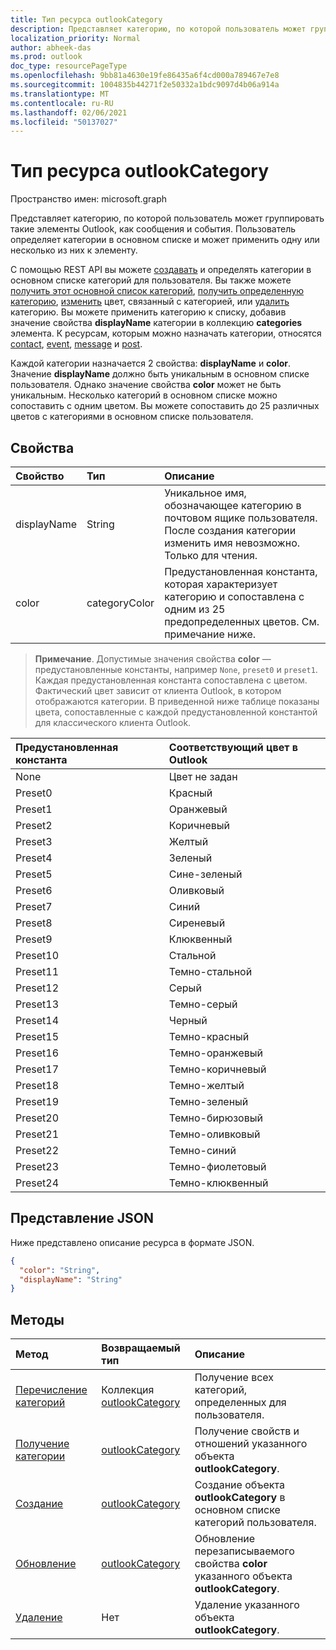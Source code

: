 ```yaml
---
title: Тип ресурса outlookCategory
description: Представляет категорию, по которой пользователь может группировать такие элементы Outlook, как сообщения и события. Пользователь определяет категории в этом списке и может применить одну или несколько из этих определяемой пользователем категорий.
localization_priority: Normal
author: abheek-das
ms.prod: outlook
doc_type: resourcePageType
ms.openlocfilehash: 9bb81a4630e19fe86435a6f4cd000a789467e7e8
ms.sourcegitcommit: 1004835b44271f2e50332a1bdc9097d4b06a914a
ms.translationtype: MT
ms.contentlocale: ru-RU
ms.lasthandoff: 02/06/2021
ms.locfileid: "50137027"
---
```

# <a name="outlookcategory-resource-type"></a>Тип ресурса outlookCategory

Пространство имен: microsoft.graph


Представляет категорию, по которой пользователь может группировать такие элементы Outlook, как сообщения и события. Пользователь определяет категории в основном списке и может применить одну или несколько из них к элементу. 

С помощью REST API вы можете [создавать](../api/outlookuser-post-mastercategories.md) и определять категории в основном списке категорий для пользователя. Вы также можете [получить этот основной список категорий](../api/outlookuser-list-mastercategories.md), [получить определенную категорию](../api/outlookcategory-get.md), [изменить](../api/outlookcategory-update.md) цвет, связанный с категорией, или [удалить](../api/outlookcategory-delete.md) категорию. Вы можете применить категорию к списку, добавив значение свойства **displayName** категории в коллекцию **categories** элемента.
К ресурсам, которым можно назначать категории, относятся [contact](contact.md), [event](event.md), [message](message.md) и [post](post.md).   

Каждой категории назначается 2 свойства: **displayName** и **color**. Значение **displayName** должно быть уникальным в основном списке пользователя. Однако значение свойства **color** может не быть уникальным. Несколько категорий в основном списке можно сопоставить с одним цветом. Вы можете сопоставить до 25 различных цветов с категориями в основном списке пользователя.

## <a name="properties"></a>Свойства
| Свойство     | Тип   |Описание|
|:---------------|:--------|:----------|
|displayName|String|Уникальное имя, обозначающее категорию в почтовом ящике пользователя. После создания категории изменить имя невозможно. Только для чтения.|
|color|categoryColor|Предустановленная константа, которая характеризует категорию и сопоставлена с одним из 25 предопределенных цветов. См. примечание ниже. |

> **Примечание**. Допустимые значения свойства **color** — предустановленные константы, например `None`, `preset0` и `preset1`. Каждая предустановленная константа сопоставлена с цветом. Фактический цвет зависит от клиента Outlook, в котором отображаются категории. В приведенной ниже таблице показаны цвета, сопоставленные с каждой предустановленной константой для классического клиента Outlook. 

| Предустановленная константа  | Соответствующий цвет в Outlook |
|:---------------|:--------|
| None | Цвет не задан |
| Preset0 | Красный |
| Preset1 | Оранжевый |
| Preset2 | Коричневый |
| Preset3 | Желтый |
| Preset4 | Зеленый |
| Preset5 | Сине-зеленый |
| Preset6 | Оливковый |
| Preset7 | Синий |
| Preset8 | Сиреневый |
| Preset9 | Клюквенный |
| Preset10 | Стальной |
| Preset11 | Темно-стальной |
| Preset12 | Серый |
| Preset13 | Темно-серый |
| Preset14 | Черный |
| Preset15 | Темно-красный |
| Preset16 | Темно-оранжевый |
| Preset17 | Темно-коричневый |
| Preset18 | Темно-желтый |
| Preset19 | Темно-зеленый |
| Preset20 | Темно-бирюзовый |
| Preset21 | Темно-оливковый |
| Preset22 | Темно-синий |
| Preset23 | Темно-фиолетовый |
| Preset24 | Темно-клюквенный |

## <a name="json-representation"></a>Представление JSON
Ниже представлено описание ресурса в формате JSON.

<!-- {
  "blockType": "resource",
  "optionalProperties": [

  ],
  "baseType": "microsoft.graph.entity",
  "@odata.type": "microsoft.graph.outlookCategory"
}-->

```json
{
  "color": "String",
  "displayName": "String"
}

```

## <a name="methods"></a>Методы
| Метод           | Возвращаемый тип    |Описание|
|:---------------|:--------|:----------|
|[Перечисление категорий](../api/outlookuser-list-mastercategories.md) | Коллекция [outlookCategory](../resources/outlookcategory.md) |Получение всех категорий, определенных для пользователя.|
|[Получение категории](../api/outlookcategory-get.md) | [outlookCategory](../resources/outlookcategory.md) |Получение свойств и отношений указанного объекта **outlookCategory**.|
|[Создание](../api/outlookuser-post-mastercategories.md) | [outlookCategory](../resources/outlookcategory.md) |Создание объекта **outlookCategory** в основном списке категорий пользователя.|
|[Обновление](../api/outlookcategory-update.md) | [outlookCategory](../resources/outlookcategory.md) |Обновление перезаписываемого свойства **color** указанного объекта **outlookCategory**. |
|[Удаление](../api/outlookcategory-delete.md) | Нет |Удаление указанного объекта **outlookCategory**. |


<!-- uuid: 8fcb5dbc-d5aa-4681-8e31-b001d5168d79
2015-10-25 14:57:30 UTC -->
<!-- {
  "type": "#page.annotation",
  "description": "outlookCategory resource",
  "keywords": "",
  "section": "documentation",
  "suppressions": [
      "Warning: /api-reference/v1.0/resources/outlookcategory.md:
      Failed to parse any rows out of table with headers: |Pre-set constant|Color mapped to in Outlook|"
  ],
  "tocPath": ""
}-->
 

